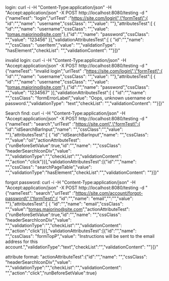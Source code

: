 login:
curl -i -H "Content-Type:application/json" -H "Accept:application/json" -X POST http://localhost:8080/testing -d "{\"nameTest\": \"login\",\"urlTest\" :\"https://site.com/login\",\"formTest\":{  \"id\":\"\",\"name\": \"username\",\"cssClass\": \"\",\"value\": \"\"},\"attributesTest\":[  {    \"id\":\"\",\"name\": \"username\",\"cssClass\": \"\",\"value\": \"tomas.maiorino@site.com\"},{\"id\":\"\",\"name\": \"password\",\"cssClass\": \"\",\"value\": \"123456\"  }],\"validationAttributesTest\":[  {    \"id\":\"\",\"name\": \"\",\"cssClass\": \"userItem\",\"value\": \"\",\"validationType\": \"hasElement\",\"checkList\": \"\",\"validationContent\": \"\"}]}"

invalid login:
curl -i -H "Content-Type:application/json" -H "Accept:application/json" -X POST http://localhost:8080/testing -d "{\"nameTest\": \"invalid login\",\"urlTest\" :\"https://site.com/login\",\"formTest\":{  \"id\":\"\",\"name\": \"username\",\"cssClass\": \"\",\"value\": \"\"},\"attributesTest\":[  {    \"id\":\"\",\"name\": \"username\",\"cssClass\": \"\",\"value\": \"tomas.maiorino@site.com\"},{\"id\":\"\",\"name\": \"password\",\"cssClass\": \"\",\"value\": \"1234567\"  }],\"validationAttributesTest\":[  {    \"id\":\"\",\"name\": \"\",\"cssClass\": \"formErrorLabel\",\"value\": \"Oops, unknown username or password.\",\"validationType\": \"text\",\"checkList\": \"\",\"validationContent\": \"\"}]}"

Search find:
curl -i -H "Content-Type:application/json" -H "Accept:application/json" -X POST http://localhost:8080/testing -d "{\"nameTest\": \"search\",\"urlTest\" :\"https://site.com\",\"formTest\":{  \"id\":\"idSearchBarInput\",\"name\": \"\",\"cssClass\":\"\",\"value\": \"\"},\"attributesTest\":[  { \"id\":\"idSearchBarInput\",\"name\": \"\",\"cssClass\": \"\",\"value\":\"oil\",\"actionAttributeTest\":{\"runBeforeSetValue\":true,\"id\":\"\",\"name\": \"\",\"cssClass\": \"headerSearchIconDiv\",\"value\": \"\",\"validationType\":\"\",\"checkList\":\"\",\"validationContent\": \"\",\"action\":\"click\"}}],\"validationAttributesTest\":[{\"id\":\"\",\"name\": \"\",\"cssClass\": \"searchPageTable\",\"value\": \"\",\"validationType\":\"hasElement\",\"checkList\":\"\",\"validationContent\": \"\"}]}"

forgot password:
curl -i -H "Content-Type:application/json" -H "Accept:application/json" -X POST http://localhost:8080/testing -d "{\"nameTest\": \"search\",\"urlTest\" :\"https://site.com/account/forgot-password\",\"formTest\":{  \"id\":\"\",\"name\": \"email\",\"\":\"\",\"value\": \"\"},\"attributesTest\":[  { \"id\":\"\",\"name\": \"email\",\"cssClass\": \"\",\"value\":\"tomas.maiorino@site.com\",\"actionAttributeTest\":{\"runBeforeSetValue\":true,\"id\":\"\",\"name\": \"\",\"cssClass\": \"headerSearchIconDiv\",\"value\": \"\",\"validationType\":\"\",\"checkList\":\"\",\"validationContent\": \"\",\"action\":\"click\"}}],\"validationAttributesTest\":[{\"id\":\"\",\"name\": \"\",\"cssClass\": \"formTopP\",\"value\": \"Instructions will be sent to the email address for this account.\",\"validationType\":\"text\",\"checkList\":\"\",\"validationContent\": \"\"}]}"

attribute format:
\"actionAttributeTest\":{\"id\":\"\",\"name\": \"\",\"cssClass\": \"headerSearchIconDiv\",\"value\": \"\",\"validationType\":\"\",\"checkList\":\"\",\"validationContent\": \"\",\"action\":\"click\",\"runBeforeSetValue\":true}

